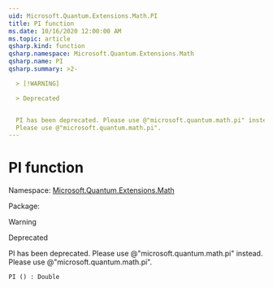 ```yaml
---
uid: Microsoft.Quantum.Extensions.Math.PI
title: PI function
ms.date: 10/16/2020 12:00:00 AM
ms.topic: article
qsharp.kind: function
qsharp.namespace: Microsoft.Quantum.Extensions.Math
qsharp.name: PI
qsharp.summary: >2-

  > [!WARNING]

  > Deprecated


  PI has been deprecated. Please use @"microsoft.quantum.math.pi" instead.
  Please use @"microsoft.quantum.math.pi".
---
```


# PI function

Namespace: [Microsoft.Quantum.Extensions.Math](xref:Microsoft.Quantum.Extensions.Math)

Package: [](https://nuget.org/packages/)


> [!WARNING]
> Deprecated
PI has been deprecated. Please use @"microsoft.quantum.math.pi" instead.Please use @"microsoft.quantum.math.pi".

```Q#
PI () : Double
```

